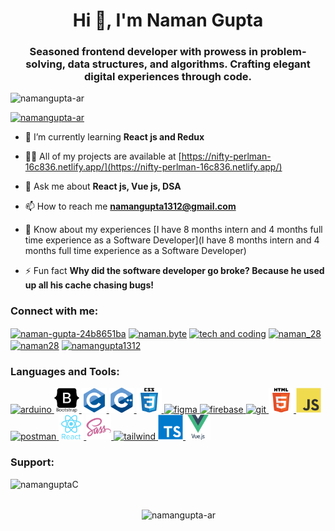 <h1 align="center">Hi 👋, I'm Naman Gupta</h1>
<h3 align="center">Seasoned frontend developer with prowess in problem-solving, data structures, and algorithms. Crafting elegant digital experiences through code.</h3>

<p align="left"> <img src="https://komarev.com/ghpvc/?username=namangupta-ar&label=Profile%20views&color=0e75b6&style=flat" alt="namangupta-ar" /> </p>

<p align="left"> <a href="https://github.com/ryo-ma/github-profile-trophy"><img src="https://github-profile-trophy.vercel.app/?username=namangupta-ar" alt="namangupta-ar" /></a> </p>

- 🌱 I’m currently learning **React js and Redux**

- 👨‍💻 All of my projects are available at [https://nifty-perlman-16c836.netlify.app/](https://nifty-perlman-16c836.netlify.app/)

- 💬 Ask me about **React js, Vue js, DSA**

- 📫 How to reach me **namangupta1312@gmail.com**

- 📄 Know about my experiences [I have 8 months intern and 4 months full time experience as a Software Developer](I have 8 months intern and 4 months full time experience as a Software Developer)

- ⚡ Fun fact **Why did the software developer go broke? Because he used up all his cache chasing bugs!**

<h3 align="left">Connect with me:</h3>
<p align="left">
<a href="https://linkedin.com/in/naman-gupta-24b8651ba" target="blank"><img align="center" src="https://raw.githubusercontent.com/rahuldkjain/github-profile-readme-generator/master/src/images/icons/Social/linked-in-alt.svg" alt="naman-gupta-24b8651ba" height="30" width="40" /></a>
<a href="https://instagram.com/naman.byte" target="blank"><img align="center" src="https://raw.githubusercontent.com/rahuldkjain/github-profile-readme-generator/master/src/images/icons/Social/instagram.svg" alt="naman.byte" height="30" width="40" /></a>
<a href="https://www.youtube.com/c/tech and coding" target="blank"><img align="center" src="https://raw.githubusercontent.com/rahuldkjain/github-profile-readme-generator/master/src/images/icons/Social/youtube.svg" alt="tech and coding" height="30" width="40" /></a>
<a href="https://www.codechef.com/users/naman_28" target="blank"><img align="center" src="https://cdn.jsdelivr.net/npm/simple-icons@3.1.0/icons/codechef.svg" alt="naman_28" height="30" width="40" /></a>
<a href="https://www.leetcode.com/naman28" target="blank"><img align="center" src="https://raw.githubusercontent.com/rahuldkjain/github-profile-readme-generator/master/src/images/icons/Social/leet-code.svg" alt="naman28" height="30" width="40" /></a>
<a href="https://auth.geeksforgeeks.org/user/namangupta1312" target="blank"><img align="center" src="https://raw.githubusercontent.com/rahuldkjain/github-profile-readme-generator/master/src/images/icons/Social/geeks-for-geeks.svg" alt="namangupta1312" height="30" width="40" /></a>
</p>

<h3 align="left">Languages and Tools:</h3>
<p align="left"> <a href="https://www.arduino.cc/" target="_blank" rel="noreferrer"> <img src="https://cdn.worldvectorlogo.com/logos/arduino-1.svg" alt="arduino" width="40" height="40"/> </a> <a href="https://getbootstrap.com" target="_blank" rel="noreferrer"> <img src="https://raw.githubusercontent.com/devicons/devicon/master/icons/bootstrap/bootstrap-plain-wordmark.svg" alt="bootstrap" width="40" height="40"/> </a> <a href="https://www.cprogramming.com/" target="_blank" rel="noreferrer"> <img src="https://raw.githubusercontent.com/devicons/devicon/master/icons/c/c-original.svg" alt="c" width="40" height="40"/> </a> <a href="https://www.w3schools.com/cpp/" target="_blank" rel="noreferrer"> <img src="https://raw.githubusercontent.com/devicons/devicon/master/icons/cplusplus/cplusplus-original.svg" alt="cplusplus" width="40" height="40"/> </a> <a href="https://www.w3schools.com/css/" target="_blank" rel="noreferrer"> <img src="https://raw.githubusercontent.com/devicons/devicon/master/icons/css3/css3-original-wordmark.svg" alt="css3" width="40" height="40"/> </a> <a href="https://www.figma.com/" target="_blank" rel="noreferrer"> <img src="https://www.vectorlogo.zone/logos/figma/figma-icon.svg" alt="figma" width="40" height="40"/> </a> <a href="https://firebase.google.com/" target="_blank" rel="noreferrer"> <img src="https://www.vectorlogo.zone/logos/firebase/firebase-icon.svg" alt="firebase" width="40" height="40"/> </a> <a href="https://git-scm.com/" target="_blank" rel="noreferrer"> <img src="https://www.vectorlogo.zone/logos/git-scm/git-scm-icon.svg" alt="git" width="40" height="40"/> </a> <a href="https://www.w3.org/html/" target="_blank" rel="noreferrer"> <img src="https://raw.githubusercontent.com/devicons/devicon/master/icons/html5/html5-original-wordmark.svg" alt="html5" width="40" height="40"/> </a> <a href="https://developer.mozilla.org/en-US/docs/Web/JavaScript" target="_blank" rel="noreferrer"> <img src="https://raw.githubusercontent.com/devicons/devicon/master/icons/javascript/javascript-original.svg" alt="javascript" width="40" height="40"/> </a> <a href="https://postman.com" target="_blank" rel="noreferrer"> <img src="https://www.vectorlogo.zone/logos/getpostman/getpostman-icon.svg" alt="postman" width="40" height="40"/> </a> <a href="https://reactjs.org/" target="_blank" rel="noreferrer"> <img src="https://raw.githubusercontent.com/devicons/devicon/master/icons/react/react-original-wordmark.svg" alt="react" width="40" height="40"/> </a> <a href="https://sass-lang.com" target="_blank" rel="noreferrer"> <img src="https://raw.githubusercontent.com/devicons/devicon/master/icons/sass/sass-original.svg" alt="sass" width="40" height="40"/> </a> <a href="https://tailwindcss.com/" target="_blank" rel="noreferrer"> <img src="https://www.vectorlogo.zone/logos/tailwindcss/tailwindcss-icon.svg" alt="tailwind" width="40" height="40"/> </a> <a href="https://www.typescriptlang.org/" target="_blank" rel="noreferrer"> <img src="https://raw.githubusercontent.com/devicons/devicon/master/icons/typescript/typescript-original.svg" alt="typescript" width="40" height="40"/> </a> <a href="https://vuejs.org/" target="_blank" rel="noreferrer"> <img src="https://raw.githubusercontent.com/devicons/devicon/master/icons/vuejs/vuejs-original-wordmark.svg" alt="vuejs" width="40" height="40"/> </a> </p>

<h3 align="left">Support:</h3>
<p><a href="https://www.buymeacoffee.com/namanguptaC"> <img align="left" src="https://cdn.buymeacoffee.com/buttons/v2/default-yellow.png" height="50" width="210" alt="namanguptaC" /></a></p><br><br>

<p><img align="center" src="https://github-readme-stats.vercel.app/api/top-langs?username=namangupta-ar&show_icons=true&locale=en&layout=compact" alt="namangupta-ar" /></p>
